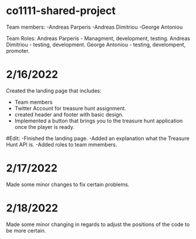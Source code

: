 # co1111-shared-project

Team members:
-Andreas Parperis
-Andreas Dimitriou
-George Antoniou


Team Roles:
Andreas Parperis - Managment, development, testing.
Andreas Dimitriou - testing, development.
George Antoniou - testing, develompent, promoter.


# 2/16/2022
Created the landing page that includes:
- Team members
- Twitter Account for treasure hunt assignment.
- created header and footer with basic design.
- Implemented a button that brings you to the treasure hunt application once the player is ready.
 
 
 #Edit:
 -Finished the landing page.
 -Added an explanation what the Treasure Hunt API is.
 -Added roles to team mmembers.

# 2/17/2022
Made some minor changes to fix certain problems.

# 2/18/2022
Made some minor changing in regards to adjust the positions of the code to be more certain.
